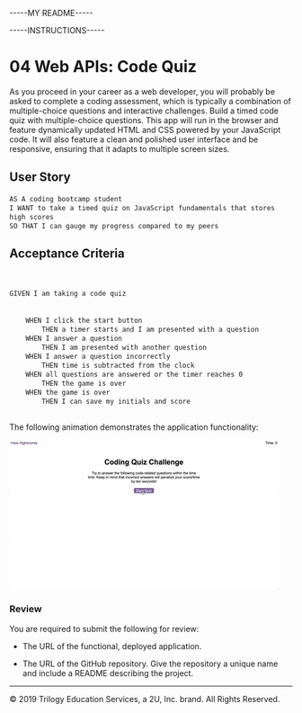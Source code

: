 -----MY README-----





-----INSTRUCTIONS-----
# 04 Web APIs: Code Quiz

As you proceed in your career as a web developer, you will probably be asked to complete a coding assessment, which is typically a combination of multiple-choice questions and interactive challenges. Build a timed code quiz with multiple-choice questions. This app will run in the browser and feature dynamically updated HTML and CSS powered by your JavaScript code. It will also feature a clean and polished user interface and be responsive, ensuring that it adapts to multiple screen sizes.

## User Story

```
AS A coding bootcamp student
I WANT to take a timed quiz on JavaScript fundamentals that stores high scores
SO THAT I can gauge my progress compared to my peers
```

## Acceptance Criteria

```


GIVEN I am taking a code quiz


    WHEN I click the start button
        THEN a timer starts and I am presented with a question
    WHEN I answer a question
        THEN I am presented with another question
    WHEN I answer a question incorrectly
        THEN time is subtracted from the clock
    WHEN all questions are answered or the timer reaches 0
        THEN the game is over
    WHEN the game is over
        THEN I can save my initials and score


```

The following animation demonstrates the application functionality:

![code quiz](./Assets/04-web-apis-homework-demo.gif)

### Review

You are required to submit the following for review:

* The URL of the functional, deployed application.

* The URL of the GitHub repository. Give the repository a unique name and include a README describing the project.

- - -
© 2019 Trilogy Education Services, a 2U, Inc. brand. All Rights Reserved.
